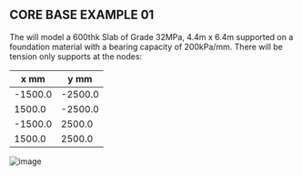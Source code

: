 ## CORE BASE EXAMPLE 01

The will model a 600thk Slab of Grade 32MPa, 4.4m x 6.4m supported on a foundation material with a 
bearing capacity of 200kPa/mm. There will be tension only supports at the nodes:

| x mm        | y mm        |
| ----------- | ----------- |
| -1500.0     | -2500.0     |
|  1500.0     | -2500.0     |
| -1500.0     |  2500.0     |
|  1500.0     |  2500.0     |

![image](Slab_Example_01_mesh_plot.png)
